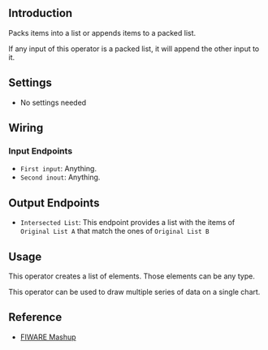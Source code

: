 ## Introduction

Packs items into a list or appends items to a packed list.

If any input of this operator is a packed list, it will append the other input to it.

## Settings

- No settings needed

## Wiring

### Input Endpoints

- `First input`: Anything.
- `Second inout`: Anything.

## Output Endpoints

- `Intersected List`: This endpoint provides a list with the items of `Original List A` that match the ones of `Original List B`

## Usage

This operator creates a list of elements. Those elements can be any type.

This operator can be used to draw multiple series of data on a single chart.

## Reference

- [FIWARE Mashup](https://mashup.lab.fiware.org/)
